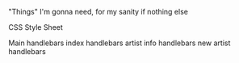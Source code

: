 "Things" I'm gonna need, for my sanity if nothing else

CSS Style Sheet

Main handlebars 
index handlebars
artist info handlebars
new artist handlebars

